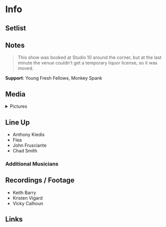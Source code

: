 # Info

## Setlist

## Notes

> This show was booked at Studio 10 around the corner, but at the last minute the venue couldn't get a temporary liquor license, so it was moved.

**Support**: Young Fresh Fellows, Monkey Spank

## Media 

<details>
  <summary>Pictures</summary>
  <!--<img alt="Setlist" title="Setlist" src="_.jpg" height="200" />
  <img alt="Flyer" title="Flyer" src="_.jpg" height="200" />
  <img alt="Clipper" title="Clipper" src="_.jpg" height="200" />
  <img alt="Ticket" title="Ticket" src="_.jpg" height="200" />
  -->
</details>

## Line Up

* Anthony Kiedis
* Flea
* John Frusciante
* Chad Smith

### Additional Musicians

## Recordings / Footage

* Keith Barry  
* Kristen Vigard  
* Vicky Calhoun

## Links